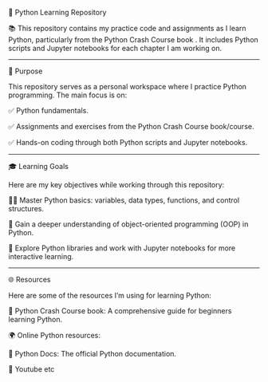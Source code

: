 

🐍 Python Learning Repository

📚 This repository contains my practice code and assignments as I learn Python, particularly from the Python Crash Course book . It includes Python scripts and Jupyter notebooks for each chapter I am working on.


---

🎯 Purpose

This repository serves as a personal workspace where I practice Python programming. The main focus is on:

✅ Python fundamentals.

✅ Assignments and exercises from the Python Crash Course book/course.

✅ Hands-on coding through both Python scripts and Jupyter notebooks.



---

🎓 Learning Goals

Here are my key objectives while working through this repository:

🧑‍💻 Master Python basics: variables, data types, functions, and control structures.

🚀 Gain a deeper understanding of object-oriented programming (OOP) in Python.

🧠 Explore Python libraries and work with Jupyter notebooks for more interactive learning.



---

🌐 Resources

Here are some of the resources I’m using for learning Python:

📘 Python Crash Course book: A comprehensive guide for beginners learning Python.

🌍 Online Python resources:

📘 Python Docs: The official Python documentation.

📘 Youtube etc






